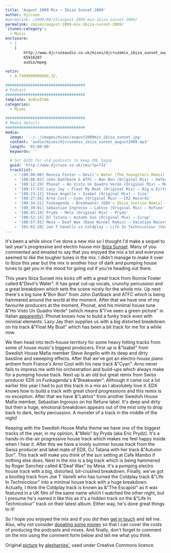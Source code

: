 ```yaml
---
title: 'August 2009 Mix – Ibiza Sunset 2009'
author: djcruze
#permalink: /2009/08/25/august-2009-mix-ibiza-sunset-2009/
permalink: /mixes/august-2009-mix-ibiza-sunset-2009/
'itunes:category':
  - Music
enclosure:
  - |
    |
        http://www.djcruzeaudio.co.uk/mixes/djcruzemix_ibiza_sunset_august2009.mp3
        65916207
        audio/mpeg

votio:
  - 8.7499999999999,32,

###################################
# Podcast
###################################
template: audioItem
categories:
  - Mixes

###################################
# Media details
###################################
media:
  image: '../../images/mixes/august2009mix_ibiza_sunset.jpg'
  content: 'audio/mixes/djcruzemix_ibiza_sunset_august2009.mp3'
  length: '01:00:00'
  keywords: ''

  # Set GUID for old podcasts to keep XML happy
  guid: 'http://www.djcruze.co.uk/cms/?p=731'
  tracklist:
    - '[00:00:00] Rennie Foster – Devil's Water (The Youngsters Remix) – Rebirth'
    - '[00:06:03] John Dahlback & ATFC – Bon Bon (Original Mix) – Defected'
    - '[00:12:29] Phonat – Ho Visto Un Quadro Verde (Original Mix) – Mofo Hifi'
    - '[00:17:53] Lazy Jay – Float My Boat (Original Mix) – Big & Dirty'
    - '[00:23:12] Steve Angello – Isabel (Original Mix) – Size'
    - '[00:27:56] Arno Cost – Cyan (Original Mix) – CR2 Records'
    - '[00:34:21] Funkagenda – Breakwater (EDX's Ibiza Sunrise Remix) – Toolroom'
    - '[00:39:01] Sebastian Ingrosso – Laktos (Original Mix) – Refune'
    - '[00:45:19] Pryda – Melo (Original Mix) – Pryda'
    - '[00:52:15] DJ Tatana – Autumn Sun (Original Mix) – Sirup'
    - '[00:57:55] Mesa – Deaf Wax (Dave Winnel Remix) – Vacation Records'
    - '[01:02:20] Joe T Vanelli vs Coldplay – Life In Technicolour (Vox Mix Funkfinders Edit) – CDR'
---
```


It's been a while since I've done a new mix so I thought I'd make a sequel to last year's progressive and electro house mix [Ibiza Sunset][2]. Many of you commented and emailed to say that you enjoyed the mix a lot and everyone seemed to like the tougher tunes in the mix. I didn't manage to make it over to Ibiza this year but the mix is another hour of dark and pumping house tunes to get you in the mood for going out if you're heading out there.

This years Ibiza Sunset mix kicks off with a great track from Ronnie Foster called &"Devil's Water". It has great cut-up vocals, crunchy percussion and a great breakdown which sets the scene nicely for the whole mix. Up next there's a big tune &"Bon Bon" from John Dahlback and ATFC which is being hammered around the world at the moment. After that we have one of my favourite producers at the moment, Phonat, and his minimal house tune &"Ho Visto Un Quadro Verde" (which means &"I've seen a green picture" in Italian [apparently][3]). Phonat knows how to build a funky track even with minimal elements. Lazy Jay then supplies us with a big distorted breakdown on his track &"Float My Boat" which has been a bit track for me for a while now.

We then head into tech-house territory for some heavy hitting tracks from some of house music's biggest producers. First up is &"Isabel" from Swedish House Mafia member Steve Angello with its deep and dirty bassline and sweeping effects. After that we've got an electro-house piano anthem from France's Arno Cost with his new track &"Cyan". Arno never fails to impress me with his orchestration and build-ups which always make for a pumping house track. Next up is an old but great remix from Swiss producer EDX on Funkagenda's &"Breakwater". Although it came out a lot earlier this year I had to put this track in a mix as I absolutely love it. EDX knows how to build a track with great chord progressions and this remix is no exception. After that we have &"Laktos" from another Swedish House Mafia member, Sebastian Ingrosso on his Refune label. It's deep and dirty but then a huge, emotional breakdown appears out of the mist only to drop back to dark, techy percussion. A monster of a track in the middle of the night!

Keeping with the Swedish House Mafia theme we have one of the biggest tracks of the year, in my opinion, &"Melo" by Pryda (aka Eric Prydz). It's a hands-in-the-air progressive house track which makes me feel happy inside when I hear it. After this we have a lovely summer house track from the Swiss producer and label mate of EDX, DJ Tatana with her track &"Autumn Sun". This track will make you think of the sun setting at Cafe Mambo if nothing else does. Next in the mix is a big track which is being hammered by Roger Sanchez called &"Deaf Wax" by Mesa. It's a pumping electro house track with a big, distorted, bit-crushed breakdown. Finally, we've got a bootleg track from Joe T Vanelli who has turned the Coldplay track &"Life In Technicolour" into a minimal house track with a huge breakdown. Actually, I think the Coldplay track is known as &"The Escapist" as it was featured in a UK film of the same name which I watched the other night, but I presume he's named it like this as it's a hidden track on the &"Life In Technicolour" track on their latest album. Either way, he's done great things to it!

So I hope you enjoyed the mix and if you did then [get in touch][4] and tell me. Also, why not consider [donating some money][5] so that I can cover the costs of producing the podcasts and mixes. And finally, don't forget to comment on the mix using the comment form below and tell me what you think.

Original [picture][8] by [alexharries'][9], used under Creative Commons licence.

[1]: http://www.djcruze.co.uk/cms/wp-content/uploads/2009/08/august2009mix_ibiza_sunset.jpg
[2]: http://www.djcruze.co.uk/cms/2008/07/23/july-2008-mix-ibiza-sunset/
[3]: http://www.mofohifi.com/site/?p=357
[4]: /cms/contact/
[5]: http://www.dreamhost.com/donate.cgi?id=8244
[6]: http://www.djcruze.co.uk/cms/wp-content/DownloadButton.gif
[7]: http://www.djcruzeaudio.co.uk/mixes/djcruzemix_ibiza_sunset_august2009.mp3
[8]: http://www.flickr.com/photos/alexharries/2754859516/
[9]: http://www.flickr.com/photos/alexharries/
